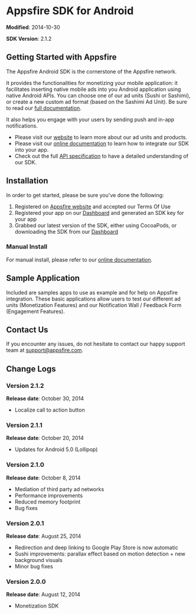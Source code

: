 Appsfire SDK for Android
========================

**Modified**: 2014-10-30

**SDK Version**: 2.1.2

## Getting Started with Appsfire
The Appsfire Android SDK is the cornerstone of the Appsfire network.

It provides the functionalities for monetizing your mobile application: it facilitates inserting native mobile ads into you Android application using native Android APIs. You can choose one of our ad units (Sushi or Sashimi), or create a new custom ad format (based on the Sashimi Ad Unit). Be sure to read our [full documentation](http://docs.appsfire.com/sdk/android/integration-reference/Introduction).

It also helps you engage with your users by sending push and in-app notifications.

- Please visit our [website](http://appsfire.com) to learn more about our ad units and products.
- Please visit our [online documentation](http://docs.appsfire.com/sdk/android/integration-reference/Introduction) to learn how to integrate our SDK into your app.
- Check out the full [API specification](http://docs.appsfire.com/sdk/android/api-reference/) to have a detailed understanding of our SDK.

## Installation

In order to get started, please be sure you've done the following:

1. Registered on [Appsfire website](http://www.appsfire.com/) and accepted our Terms Of Use
2. Registered your app on our [Dashboard](http://dashboard.appsfire.com/) and generated an SDK key for your app
3. Grabbed our latest version of the SDK, either using CocoaPods, or downloading the SDK from our [Dashboard](http://dashboard.appsfire.com/app/doc)

### Manual Install

For manual install, please refer to our [online documentation](http://docs.appsfire.com/sdk/android/integration-reference/).

## Sample Application
Included are samples apps to use as example and for help on Appsfire integration. These basic applications allow users to test our different ad units (Monetization Features) and our Notification Wall / Feedback Form (Engagement Features).

## Contact Us
If you encounter any issues, do not hesitate to contact our happy support team at support@appsfire.com.

## Change Logs

### Version 2.1.2
**Release date**: October 30, 2014

- Localize call to action button

### Version 2.1.1
**Release date**: October 20, 2014

- Updates for Android 5.0 (Lollipop)

### Version 2.1.0
**Release date**: October 8, 2014

- Mediation of third party ad networks
- Performance improvements
- Reduced memory footprint
- Bug fixes

### Version 2.0.1
**Release date**: August 25, 2014

- Redirection and deep linking to Google Play Store is now automatic
- Sushi improvements: parallax effect based on motion detection + new background visuals
- Minor bug fixes

### Version 2.0.0
**Release date**: August 12, 2014

- Monetization SDK
